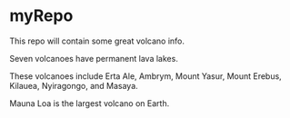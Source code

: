 # myRepo
This repo will contain some great volcano info. 

Seven volcanoes have permanent lava lakes. 

These volcanoes include Erta Ale, Ambrym, Mount Yasur, Mount Erebus, Kilauea, Nyiragongo, and Masaya. 

Mauna Loa is the largest volcano on Earth. 
